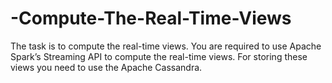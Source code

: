 # -Compute-The-Real-Time-Views
The task is to compute the real-time views. You are required to use Apache Spark’s Streaming API to compute the real-time views. For storing these views you need to use the Apache Cassandra.
